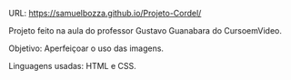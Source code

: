 URL: https://samuelbozza.github.io/Projeto-Cordel/

Projeto feito na aula do professor Gustavo Guanabara do CursoemVideo.

Objetivo: Aperfeiçoar o uso das imagens.

Linguagens usadas: HTML e CSS.
